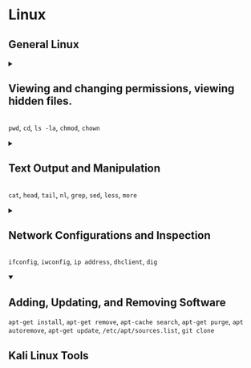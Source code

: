 <h1>Linux</h1>




<h2>General Linux</h2>
<details><summary><h2>Viewing and changing permissions, viewing hidden files.</h2></summary>

<h3>Navigation and File Permissions</h3>

The terminal can print our the current directory you are in with the `pwd`. (**p**resent **w**orking **d**irectory)<br>
Using the `ls` command we can print out the directories and files within the current directory.<br>
We can also use the `ls` command to print out the contents of a directory that you have not moved into yet.<br>

![1-pwd-ls-ls-directory](https://github.com/gabriel-r100/Linux/assets/55646808/fb9bb639-7a6d-484b-b3f9-f2a94620eef4)

We can navigate through our directories using the `cd` command (**c**hange **d**irectory)<br>

![2-cd](https://github.com/gabriel-r100/Linux/assets/55646808/a99c63de-891c-4a15-b520-e98f09cc9c2e)

Two view our directory and file permissions, we can add the `-l` option to our `ls` command.

![3-ls-l](https://github.com/gabriel-r100/Linux/assets/55646808/21507c37-aa64-48b6-b7a9-37f50d7720f6)

<h3>Deciphering Permissions Output</h3>
The first character signals the file type, `d` for directory `-` for a file.<br><br>
The next three characters define the permissions for the owner of the file.<br>
The next three characters are for the owner's group permissions.<br>
The last three characters are for everyone else. (other)<br>
<br>
`r` provides read permissions<br>
`w` provide write permissions<br>
`x` provides executable permissions<br>


![linux-permissions drawio](https://github.com/gabriel-r100/Linux/assets/55646808/bbc84164-3317-4ae2-9d22-ea62984f1d62)
<br>
By default, created files have a file permission of `rw` for the owner and `r` for the owner's group and everyone else.<br>
<br>
Alternatively, because each permission is represented as a three-digit octal number (0-7), table included below, we could read the file permissions of `test.txt` as `644`<br>
![Three-Digit Octal Permissions](https://github.com/gabriel-r100/Linux-File-Permissions/assets/55646808/3a4a4719-b5b8-4b71-b898-779d30d0c43d)

<h3>Changing File/Directory Permissions and Owner</h3>

To update the file/directory permissions, we can use the `chmod`.<br>
Additionally, if you would like to update the owner of the file, you can use the `chown` command.<br>
![5-chmod-chown](https://github.com/gabriel-r100/Linux/assets/55646808/cbbf242a-76fa-4a05-bc0b-77bda94c7083)


<h3>Viewing Hidden Files</h3>

Hidden files start with a `.`, we can show them in our `ls` command using the `-a` option.<br>
![6-ls-a](https://github.com/gabriel-r100/Linux/assets/55646808/9a25de52-a5c2-4eee-b10c-bda640111867)

We can combine options by entering them after the hyphen. `-la` will list contents including hidden files
![7-ls-la](https://github.com/gabriel-r100/Linux/assets/55646808/9bbe442a-8f24-4f94-9fcf-6f35dc2960a5)

</details>

`pwd`, `cd`, `ls -la`, `chmod`, `chown`




<details><summary><h2>Text Output and Manipulation</h2></summary>

<h3>Outputting File Contents</h3>

We have a few options when choosing to output the contents of a file to our terminal.<br>
<br>
`cat` will output the entirety of the contents at once<br>
`head` will output the first 10 lines of a file (10 is default)<br>
`tail` will output the last 10 lines of a file (10 is default)<br>
`nl` will output the entirety of the contents but with line numbers<br>

![linux-text-output drawio](https://github.com/gabriel-r100/Linux/assets/55646808/af853ae6-e47e-4291-b1f1-b4a5b5497d5d)

With both `head` and `tail` we can modify the number of lines by adding the number with the following syntax: `head -20 <filename>`, `tail -20 <filename>` <br>

![3-head-20](https://github.com/gabriel-r100/Linux/assets/55646808/8448bccd-f092-4c7c-8a4b-43465bfb3490)
![5-tail-20](https://github.com/gabriel-r100/Linux/assets/55646808/81eff1f9-fa1f-421e-a489-d7dde625cb28)

Additionally, we also have the `more` and `less` command, these also output the contents of text but allow you to scroll page by page. (only shows you the amount your terminal can display at once.
![10-more-config](https://github.com/gabriel-r100/Linux/assets/55646808/95f555f1-bd56-44c5-8eb0-a69444aa32fa)


`less` has a few more functionalities such as being able to search while outputting the contents (matches what you look for instead of only showing you lines that match with `grep`). You will need to enter `/` to enter your search term.<br>
![11-less-config](https://github.com/gabriel-r100/Linux/assets/55646808/9049104f-1916-4b29-834f-1aa3c488b6d4)
![11-less-config-search](https://github.com/gabriel-r100/Linux/assets/55646808/651367a9-0e43-4dda-a015-3e70446000c1)


<h3>Manipulating Text</h3>

We can narrow down output to particularly what we are looking for with the `grep` command in combination with one of our text output commands.<br>
Syntax is: `cat <filename> | grep <key>` replace <key> with what you would like to look for.<br>

![7-grep](https://github.com/gabriel-r100/Linux/assets/55646808/631fefee-c9af-48da-a760-d110c758d990)

We can also find and replace within files with the `sed` command.<br>

![8-sed](https://github.com/gabriel-r100/Linux/assets/55646808/bb9c5ab9-ebf3-4c18-8461-923f72f54f00)

`s` command performs substitution<br>
`bottom` being replaced with `end`<br>
`g` option tells Linux that you would like this globally<br>
  - If you leave the global flag out, it will only replace the first occurrence
  - Can target a specific occurrence by adding a number instead of `g`
    - `sed s/bottom/end/2 test.txt > test.txt` will only replace the second occurrence

</details>

`cat`, `head`, `tail`, `nl`, `grep`, `sed`, `less`, `more`




<details><summary><h2>Network Configurations and Inspection</h2></summary>
To view our network interfaces/adapters and their configurations, we can use the `ifconfig` command or on newer Linux distributions, the more modern and featured `ip address` command.<br>
As you can see below, my Debian 12 distribution does not have `ifconfig` installed by default.<br>

![1-ifconfig](https://github.com/gabriel-r100/Linux/assets/55646808/823e4187-519b-4d8f-b296-59face627404)
![3-ip-address](https://github.com/gabriel-r100/Linux/assets/55646808/ad184232-a731-4d3b-8dac-a5faf41b6ec9)
<br>
Additionally, we can view our wireless interfaces with the command `iwconfig`.

![2-iwconfig](https://github.com/gabriel-r100/Linux/assets/55646808/c1b5c78a-e0c7-46a4-b7bd-00aee9c45f38)

Using `ifconfig` we can update the assigned IP address on our interface with the syntax `(sudo) ifconfig <interface> <ipaddress>`.

![4-changing-ip-address](https://github.com/gabriel-r100/Linux/assets/55646808/2ffa06b7-38f8-4692-a9de-53f932a54ea8)

The MAC address can also be updated by:<br>
<br>
First shutting down the interface with `(sudo) ifconfig <interface> down`.<br>
Then updating the MAC address with `(sudo) ifconfig <interface> hw ether <macaddress>`<br>
Lastly, we need to re-enable the interface with `(sudo) ifconfig <interface> up`<br>

![5-changing-mac-address](https://github.com/gabriel-r100/Linux/assets/55646808/f230dcfc-f04a-49e0-a816-3d52f772e0e2)

If we ever need to renew our lease, similar to Windows' `ipconfig /renew`, we can use the `dhclient <interface>` command.

<h3>DNS</h3>
The command `dig` can help us find the IP address of websites, similar to Window's `nslookup`.

![7-dig-google](https://github.com/gabriel-r100/Linux/assets/55646808/082912a2-c339-4ba2-9d0b-cb2d1b2ec093)

We can also modify the DNS server by modifying the DNS configurations stored at `/etc/resolv.conf`<br>
In my Kali Linux VM's case, my DNS server is pointing to 192.168.1.1 (home router).<br>

![8-dns-configuration](https://github.com/gabriel-r100/Linux/assets/55646808/c3795916-e6c0-424a-ae2b-86bd5948088f)

We can also add our own DNS entries by modifying the file at `/etc/hosts`<br>
We can add entries with the syntax `<ipaddress> [TAB] <FQDN>`

![9-dns-entries](https://github.com/gabriel-r100/Linux/assets/55646808/e910f963-c29c-4d14-8543-a00ec5c305ca)

</details>

`ifconfig`, `iwconfig`, `ip address`, `dhclient`, `dig`




<details open><summary><h2>Adding, Updating, and Removing Software</h2></summary>
  
</details>

`apt-get install`, `apt-get remove`, `apt-cache search`, `apt-get purge`, `apt autoremove`, `apt-get update`, `/etc/apt/sources.list`, `git clone`




<h2>Kali Linux Tools</h2>

